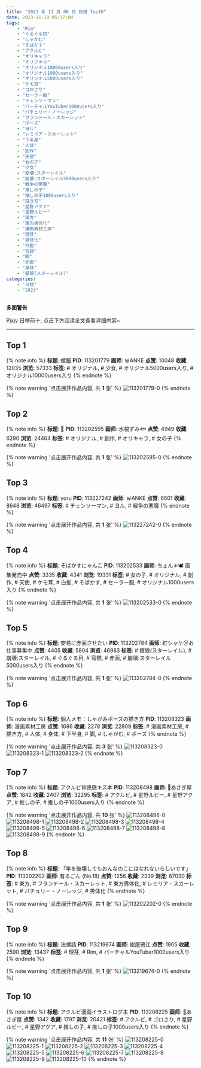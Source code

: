 ```yaml
---
title: "2023 年 11 月 08 日 日榜 Top10"
date: 2023-11-10 05:17:04
tags:
    - "Rim"
    - "ぐるぐる目"
    - "しゃがむ"
    - "そばかす"
    - "アクルビ"
    - "オリキャラ"
    - "オリジナル"
    - "オリジナル10000users入り"
    - "オリジナル1000users入り"
    - "オリジナル5000users入り"
    - "ケモ耳"
    - "ゴロさり"
    - "セーラー服"
    - "チェンソーマン"
    - "バーチャルYouTuber1000users入り"
    - "パチュリー・ノーレッジ"
    - "フランドール・スカーレット"
    - "ポーズ"
    - "ヨル"
    - "レミリア・スカーレット"
    - "下半身"
    - "人体"
    - "創作"
    - "天使"
    - "女の子"
    - "少女"
    - "崩壊:スターレイル"
    - "崩壊:スターレイル5000users入り"
    - "戦争の悪魔"
    - "推しの子"
    - "推しの子1000users入り"
    - "描き方"
    - "星野アクア"
    - "星野ルビー"
    - "東方"
    - "東方男体化"
    - "漫画素材工房"
    - "理芽"
    - "男体化"
    - "白髪"
    - "穹銀"
    - "脚"
    - "赤面"
    - "身体"
    - "銀狼(スターレイル)"
categories:
    - "日榜"
    - "2023"
---
```


<i class="fa fa-triangle-exclamation"></i>**多图警告**<i class="fa fa-triangle-exclamation"></i>

[Pixiv](https://www.pixiv.net/) 日榜前十, 点击下方阅读全文查看详细内容~

<!-- more -->

---

## Top 1

{% note info %}
**标题**: 螺鈿
**PID**: 113201779 **画师**: ￦ANKE
**点赞**: 10048 **收藏**: 12035 **浏览**: 57333
**标签**: # オリジナル, # 少女, # オリジナル5000users入り, # オリジナル10000users入り
{% endnote %}

{% note warning '点击展开作品内容, 共 **1** 张' %}
![113201779-0](https://i.pixiv.re/img-original/img/2023/11/07/00/00/17/113201779_p0.jpg)
{% endnote %}

## Top 2

{% note info %}
**标题**: 🎃
**PID**: 113202595 **画师**: 水視ずみ🐟
**点赞**: 4949 **收藏**: 6290 **浏览**: 24464
**标签**: # オリジナル, # 創作, # オリキャラ, # 女の子
{% endnote %}

{% note warning '点击展开作品内容, 共 **1** 张' %}
![113202595-0](https://i.pixiv.re/img-original/img/2023/11/07/00/18/29/113202595_p0.png)
{% endnote %}

## Top 3

{% note info %}
**标题**: yoru
**PID**: 113227242 **画师**: ￦ANKE
**点赞**: 6601 **收藏**: 8648 **浏览**: 46497
**标签**: # チェンソーマン, # ヨル, # 戦争の悪魔
{% endnote %}

{% note warning '点击展开作品内容, 共 **1** 张' %}
![113227242-0](https://i.pixiv.re/img-original/img/2023/11/08/00/00/27/113227242_p0.jpg)
{% endnote %}

## Top 4

{% note info %}
**标题**: そばかすにゃんこ
**PID**: 113202533 **画师**: ちょん＊🕊 画集発売中
**点赞**: 3335 **收藏**: 4341 **浏览**: 19331
**标签**: # 女の子, # オリジナル, # 創作, # 天使, # ケモ耳, # 白髪, # そばかす, # セーラー服, # オリジナル1000users入り
{% endnote %}

{% note warning '点击展开作品内容, 共 **1** 张' %}
![113202533-0](https://i.pixiv.re/img-original/img/2023/11/07/00/16/32/113202533_p0.png)
{% endnote %}

## Top 5

{% note info %}
**标题**: 安易に赤面させたい
**PID**: 113202784 **画师**: 紅シャケ＠お仕事募集中
**点赞**: 4405 **收藏**: 5804 **浏览**: 46983
**标签**: # 銀狼(スターレイル), # 崩壊:スターレイル, # ぐるぐる目, # 穹銀, # 赤面, # 崩壊:スターレイル5000users入り
{% endnote %}

{% note warning '点击展开作品内容, 共 **1** 张' %}
![113202784-0](https://i.pixiv.re/img-original/img/2023/11/07/00/24/54/113202784_p0.jpg)
{% endnote %}

## Top 6

{% note info %}
**标题**: 個人メモ：しゃがみポーズの描き方
**PID**: 113208323 **画师**: 漫画素材工房
**点赞**: 1696 **收藏**: 2278 **浏览**: 22809
**标签**: # 漫画素材工房, # 描き方, # 人体, # 身体, # 下半身, # 脚, # しゃがむ, # ポーズ
{% endnote %}

{% note warning '点击展开作品内容, 共 **3** 张' %}
![113208323-0](https://i.pixiv.re/img-original/img/2023/11/07/07/00/06/113208323_p0.jpg)
![113208323-1](https://i.pixiv.re/img-original/img/2023/11/07/07/00/06/113208323_p1.jpg)
![113208323-2](https://i.pixiv.re/img-original/img/2023/11/07/07/00/06/113208323_p2.jpg)
{% endnote %}

## Top 7

{% note info %}
**标题**: アクルビ背徳感キス本
**PID**: 113208498 **画师**: 🍼あさぎ屋
**点赞**: 1842 **收藏**: 2407 **浏览**: 32295
**标签**: # アクルビ, # 星野ルビー, # 星野アクア, # 推しの子, # 推しの子1000users入り
{% endnote %}

{% note warning '点击展开作品内容, 共 **10** 张' %}
![113208498-0](https://i.pixiv.re/img-original/img/2023/11/07/07/14/11/113208498_p0.jpg)
![113208498-1](https://i.pixiv.re/img-original/img/2023/11/07/07/14/11/113208498_p1.jpg)
![113208498-2](https://i.pixiv.re/img-original/img/2023/11/07/07/14/11/113208498_p2.jpg)
![113208498-3](https://i.pixiv.re/img-original/img/2023/11/07/07/14/11/113208498_p3.jpg)
![113208498-4](https://i.pixiv.re/img-original/img/2023/11/07/07/14/11/113208498_p4.jpg)
![113208498-5](https://i.pixiv.re/img-original/img/2023/11/07/07/14/11/113208498_p5.jpg)
![113208498-6](https://i.pixiv.re/img-original/img/2023/11/07/07/14/11/113208498_p6.jpg)
![113208498-7](https://i.pixiv.re/img-original/img/2023/11/07/07/14/11/113208498_p7.jpg)
![113208498-8](https://i.pixiv.re/img-original/img/2023/11/07/07/14/11/113208498_p8.jpg)
![113208498-9](https://i.pixiv.re/img-original/img/2023/11/07/07/14/11/113208498_p9.jpg)
{% endnote %}

## Top 8

{% note info %}
**标题**: 「竿を破壊してもおんなのこにはなれないらしいです」
**PID**: 113202202 **画师**: 有るごん (No.18)
**点赞**: 1256 **收藏**: 2339 **浏览**: 67030
**标签**: # 東方, # フランドール・スカーレット, # 東方男体化, # レミリア・スカーレット, # パチュリー・ノーレッジ, # 男体化
{% endnote %}

{% note warning '点击展开作品内容, 共 **1** 张' %}
![113202202-0](https://i.pixiv.re/img-original/img/2023/11/07/00/06/50/113202202_p0.jpg)
{% endnote %}

## Top 9

{% note info %}
**标题**: 法螺話
**PID**: 113219674 **画师**: 紺屋鴉江
**点赞**: 1905 **收藏**: 2590 **浏览**: 13437
**标签**: # 理芽, # Rim, # バーチャルYouTuber1000users入り
{% endnote %}

{% note warning '点击展开作品内容, 共 **1** 张' %}
![113219674-0](https://i.pixiv.re/img-original/img/2023/11/07/19/48/15/113219674_p0.jpg)
{% endnote %}

## Top 10

{% note info %}
**标题**: アクルビ漫画イラストログ本
**PID**: 113208225 **画师**: 🍼あさぎ屋
**点赞**: 1342 **收藏**: 1797 **浏览**: 20421
**标签**: # アクルビ, # ゴロさり, # 星野ルビー, # 星野アクア, # 推しの子, # 推しの子1000users入り
{% endnote %}

{% note warning '点击展开作品内容, 共 **11** 张' %}
![113208225-0](https://i.pixiv.re/img-original/img/2023/11/07/06/53/11/113208225_p0.jpg)
![113208225-1](https://i.pixiv.re/img-original/img/2023/11/07/06/53/11/113208225_p1.jpg)
![113208225-2](https://i.pixiv.re/img-original/img/2023/11/07/06/53/11/113208225_p2.jpg)
![113208225-3](https://i.pixiv.re/img-original/img/2023/11/07/06/53/11/113208225_p3.jpg)
![113208225-4](https://i.pixiv.re/img-original/img/2023/11/07/06/53/11/113208225_p4.jpg)
![113208225-5](https://i.pixiv.re/img-original/img/2023/11/07/06/53/11/113208225_p5.jpg)
![113208225-6](https://i.pixiv.re/img-original/img/2023/11/07/06/53/11/113208225_p6.jpg)
![113208225-7](https://i.pixiv.re/img-original/img/2023/11/07/06/53/11/113208225_p7.jpg)
![113208225-8](https://i.pixiv.re/img-original/img/2023/11/07/06/53/11/113208225_p8.jpg)
![113208225-9](https://i.pixiv.re/img-original/img/2023/11/07/06/53/11/113208225_p9.jpg)
![113208225-10](https://i.pixiv.re/img-original/img/2023/11/07/06/53/11/113208225_p10.jpg)
{% endnote %}
